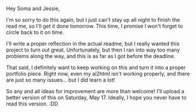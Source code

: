 Hey Soma and Jessie,

I'm so sorry to do this again, but I just can't stay up all night to finish the read me, so I'll get it done tomorrow. This time, I promise I won't forget to circle back to it on time.

I'll write a proper reflection in the actual readme, but I really wanted this project to turn out great. Unfortunately, but then I ran into way too many problems along the way, and this is as far as I got before the deadline.

That said, I definitely want to keep working on this and turn it into a proper portfolio piece. Right now, even my ai2html isn't working properly, and there are just so many issues… but I did learn a lot!

So any and all ideas for improvement are more than welcome! I’ll upload a better version of this on Saturday, May 17. Ideally, I hope you never have to read this version. :DD
